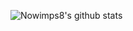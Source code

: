 ![Nowimps8's github stats](https://github-readme-stats.vercel.app/api?username=nowimps8&show_icons=true&theme=github_dark)
